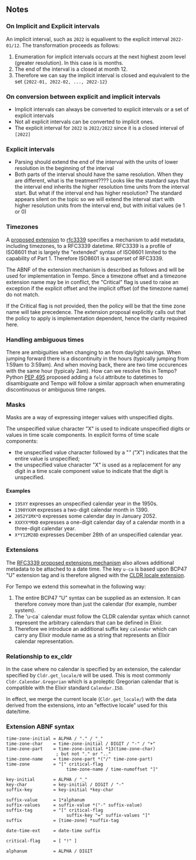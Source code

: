 ## Notes

### On Implicit and Explicit intervals

An implicit interval, such as `2022` is equalivent to the explicit interval `2022-01/12`. The transformation proceeds as follows:

1. Enumeration for implicit intervals occurs at the next highest zoom level (greater resolution). In this case is is months.
2. The end of the interval is a closed at month 12.
3. Therefore we can say the implicit interval is closed and equivalent to the set `{2022-01, 2022-02, ..., 2022-12}`

### On conversion between explicit and implicit intervals

* Implicit intervals can always be converted to explicit intervals or a set of explicit intervals
* Not all explicit intervals can be converted to implicit ones.
* The explicit interval for `2022` is `2022/2022` since it is a closed interval of `[2022]`

### Explicit intervals

* Parsing should extend the end of the interval with the units of lower resolution in the beginning of the interval
* Both parts of the interval should have the same resolution. When they are different, what is the treatment????  Looks like the standard says that the interval end inherits the higher resolution time units from the interval start.  But what if the interval end has higher resolution? The standard appears silent on the topic so we will extend the interval start with higher resolution units from the interval end, but with initial values (ie 1 or 0)

### Timezones

A [proposed extension](https://datatracker.ietf.org/doc/draft-ietf-sedate-datetime-extended/) to [rfc3339](https://www.rfc-editor.org/rfc/rfc3339) specifies a mechanism to add metadata, including timezones, to a RFC3339 datetime.  RFC3339 is a profile of ISO8601 that is largely the "extended" syntax of ISO8601 limited to the capability of Part 1.  Therefore ISO8601 is a superset of RFC3339.

The ABNF of the extension mechanism is described as follows and will be used for implementation in Tempo.  Since a timezone offset and a timezone extension name may be in conflict, the "Critical" flag is used to raise an exception if the explicit offset and the implicit offset (of the timezone name) do not match.

If the Critical flag is not provided, then the policy will be that the time zone name will take precedence. The extension proposal explicitly calls out that the policy to apply is implementation dependent, hence the clarity required here.

### Handling ambiguous times

There are ambiguities when changing to an from daylight savings. When jumping forward there is a discontinuity in the hours (typically jumping from 1:59am to 3:59am). And when moving back, there are two time occurences with the same hour (typicaly 2am).  How can we resolve this in Tempo?  Python [PEP 495](https://peps.python.org/pep-0495/#proposal) proposed adding a `fold` attribute to datetimes to disambiguate and Tempo will follow a similar approach when enumerating discontinuous or ambiguous time ranges.

### Masks

Masks are a way of expressing integer values with unspecified digits.

The unspecified value character "X" is used to indicate unspecified digits or values in time scale components.
In explicit forms of time scale components:
* the unspecified value character followed by a "*" ("X*") indicates that the entire value is unspecified;
* the unspecified value character "X" is used as a replacement for any digit in a time scale component value to indicate that the digit is unspecified.

#### Examples

* `195XY` expresses an unspecified calendar year in the 1950s.
* `1390YXXM` expresses a two-digit calendar month in 1390.
* `2052Y1MX*D` expresses some calendar day in January 2052.
* `XXXYX*MXD` expresses a one-digit calendar day of a calendar month in a three-digit calendar year. 
* `X*Y12M28D` expresses December 28th of an unspecified calendar year.

### Extensions

The [RFC3339 proposed extensions mechanism](https://datatracker.ietf.org/doc/draft-ietf-sedate-datetime-extended/) also allows additional metadata to be attached to a date time. The key `u-ca` is based upon BCP47 "U" extension tag and is therefore aligned with the [CLDR locale extension](http://www.unicode.org/reports/tr35/#Locale_Extension_Key_and_Type_Data).

For Tempo we extend this somewhat in the following way:

1. The entire BCP47 "U" syntax can be supplied as an extension. It can therefore convey more than just the calendar (for example, number system).
2. The 'u-ca`  calendar must follow the CLDR calendar syntax which cannot represent the arbitrary calendars that can be defined in Elixir.
3. Therefore we introduce an additional suffix key `calendar` which can carry any Elixir module name as a string that represents an Elixir calendar representation.

### Relationship to ex_cldr

In the case where no calendar is specified by an extension, the calendar specified by `Cldr.get_locale/0` will be used. This is most commonly `Cldr.Calendar.Gregorian` which is a proleptic Gregorian calendar that is compatible with the Elixir standard `Calendar.ISO`.

In effect, we merge the current locale (`Cldr.get_locale/`) with the data derived from the extensions, into an "effective locale" used for this date/time.

### Extension ABNF syntax

```
time-zone-initial = ALPHA / "." / "_"
time-zone-char    = time-zone-initial / DIGIT / "-" / "+"
time-zone-part    = time-zone-initial *13(time-zone-char)
                   ; but not "." or ".."
time-zone-name    = time-zone-part *("/" time-zone-part)
time-zone         = "[" critical-flag
                       time-zone-name / time-numoffset "]"

key-initial       = ALPHA / "_"
key-char          = key-initial / DIGIT / "-"
suffix-key        = key-initial *key-char

suffix-value      = 1*alphanum
suffix-values     = suffix-value *("-" suffix-value)
suffix-tag        = "[" critical-flag
                       suffix-key "=" suffix-values "]"
suffix            = [time-zone] *suffix-tag

date-time-ext     = date-time suffix

critical-flag     = [ "!" ]

alphanum          = ALPHA / DIGIT
```

